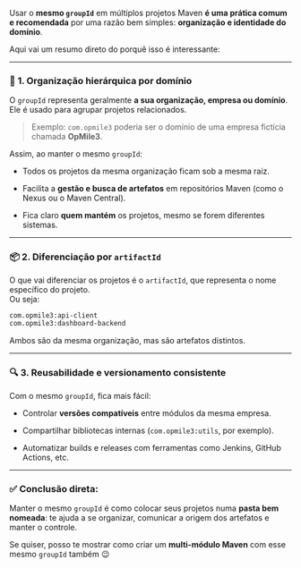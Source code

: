 
Usar o **mesmo `groupId`** em múltiplos projetos Maven **é uma prática comum e recomendada** por uma razão bem simples: **organização e identidade do domínio**.

Aqui vai um resumo direto do porquê isso é interessante:

---

### 🧠 **1. Organização hierárquica por domínio**

O `groupId` representa geralmente **a sua organização, empresa ou domínio**. Ele é usado para agrupar projetos relacionados.

> Exemplo: `com.opmile3` poderia ser o domínio de uma empresa fictícia chamada **OpMile3**.

Assim, ao manter o mesmo `groupId`:

- Todos os projetos da mesma organização ficam sob a mesma raiz.
    
- Facilita a **gestão e busca de artefatos** em repositórios Maven (como o Nexus ou o Maven Central).
    
- Fica claro **quem mantém** os projetos, mesmo se forem diferentes sistemas.
    

---

### 📦 **2. Diferenciação por `artifactId`**

O que vai diferenciar os projetos é o `artifactId`, que representa o nome específico do projeto.  
Ou seja:

```xml
com.opmile3:api-client
com.opmile3:dashboard-backend
```

Ambos são da mesma organização, mas são artefatos distintos.

---

### 🔍 **3. Reusabilidade e versionamento consistente**

Com o mesmo `groupId`, fica mais fácil:

- Controlar **versões compatíveis** entre módulos da mesma empresa.
    
- Compartilhar bibliotecas internas (`com.opmile3:utils`, por exemplo).
    
- Automatizar builds e releases com ferramentas como Jenkins, GitHub Actions, etc.
    

---

### ✅ Conclusão direta:

Manter o mesmo `groupId` é como colocar seus projetos numa **pasta bem nomeada**: te ajuda a se organizar, comunicar a origem dos artefatos e manter o controle.

Se quiser, posso te mostrar como criar um **multi-módulo Maven** com esse mesmo `groupId` também 😉